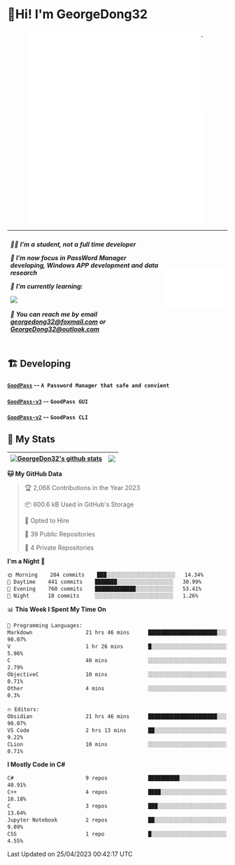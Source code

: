 # 👋Hi! I'm GeorgeDong32
<p align="center">
  <a href="#">
    <img width="400" align="top" src="https://github.com/GeorgeDong32/GeorgeDong32/blob/main/metrics.classic.svg" />
  </a>
  &emsp;
  <a href="#">
    <img width="400" align="top" src="https://github.com/GeorgeDong32/GeorgeDong32/blob/main/metrics.achievements.svg" />
  </a>
</p>

| <h5 align="left"> <p>🧑‍🎓 I'm a student, not a full time developer</p> <p>👀 I’m now focus in PassWord Manager developing, Windows APP development and data research</p> <p>📖 I’m currently learning:</p> <p><img height="28" src="https://skillicons.dev/icons?i=cs,c,cpp,matlab,cmake,py,dotnet,unity" /></p> <p>💬 You can reach me by email georgedong32@foxmail.com or GeorgeDong32@outlook.com</p></h5> | <img width="450" alt="my-commit-calendar" src="https://github.com/GeorgeDong32/GeorgeDong32/blob/main/metrics.plugin.isocalendar.svg" > |
| ------------- | ------------- |

## 🏗️ Developing
#### [`GoodPass`](https://github.com/GeorgeDong32/GoodPass) -- `A Password Manager that safe and convient`
#### [`GoodPass-v3`](https://github.com/GeorgeDong32/GoodPass-v3) -- `GoodPass GUI`
#### [`GoodPass-v2`](https://github.com/GeorgeDong32/GoodPass-v2) -- `GoodPass CLI`

## 🚀 My Stats

| <a href="https://github.com/GeorgeDong32/github-readme-stats"><img align="center" src="https://github-readme-stats-one-topaz-92.vercel.app/api?username=GeorgeDong32&show_icons=true&bg_color=45,34558b,FFFFFF&title_color=FFFFFF&icon_color=F5DF4D&hide_border=1" alt="GeorgeDon32's github stats" /></a> | <a href="https://github.com/GeorgeDong32/github-readme-stats"><img align="center" height="192" src="https://github-readme-stats-one-topaz-92.vercel.app/api/top-langs/?username=GeorgeDong32&layout=compact&bg_color=45,FFFFFF,34558b&title_color=555555&hide_border=1&langs_count=7" /></a> |
| ------------- | ------------- |


<!--START_SECTION:waka-->
**🐱 My GitHub Data** 

> 🏆 2,068 Contributions in the Year 2023
 > 
> 📦 600.6 kB Used in GitHub's Storage 
 > 
> 💼 Opted to Hire
 > 
> 📜 39 Public Repositories 
 > 
> 🔑 4 Private Repositories  
 > 
**I'm a Night 🦉** 

```text
🌞 Morning    204 commits    ███░░░░░░░░░░░░░░░░░░░░░░   14.34% 
🌆 Daytime    441 commits    ███████░░░░░░░░░░░░░░░░░░   30.99% 
🌃 Evening    760 commits    █████████████░░░░░░░░░░░░   53.41% 
🌙 Night      18 commits     ░░░░░░░░░░░░░░░░░░░░░░░░░   1.26%

```


📊 **This Week I Spent My Time On** 

```text
💬 Programming Languages: 
Markdown                 21 hrs 46 mins      ██████████████████████░░░   90.07% 
V                        1 hr 26 mins        █░░░░░░░░░░░░░░░░░░░░░░░░   5.96% 
C                        40 mins             ░░░░░░░░░░░░░░░░░░░░░░░░░   2.79% 
ObjectiveC               10 mins             ░░░░░░░░░░░░░░░░░░░░░░░░░   0.71% 
Other                    4 mins              ░░░░░░░░░░░░░░░░░░░░░░░░░   0.3%

🔥 Editors: 
Obsidian                 21 hrs 46 mins      ██████████████████████░░░   90.07% 
VS Code                  2 hrs 13 mins       ██░░░░░░░░░░░░░░░░░░░░░░░   9.22% 
CLion                    10 mins             ░░░░░░░░░░░░░░░░░░░░░░░░░   0.71%

```

**I Mostly Code in C#** 

```text
C#                       9 repos             ██████████░░░░░░░░░░░░░░░   40.91% 
C++                      4 repos             ████░░░░░░░░░░░░░░░░░░░░░   18.18% 
C                        3 repos             ███░░░░░░░░░░░░░░░░░░░░░░   13.64% 
Jupyter Notebook         2 repos             ██░░░░░░░░░░░░░░░░░░░░░░░   9.09% 
CSS                      1 repo              █░░░░░░░░░░░░░░░░░░░░░░░░   4.55%

```



 Last Updated on 25/04/2023 00:42:17 UTC
<!--END_SECTION:waka-->

